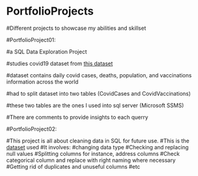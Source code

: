 # PortfolioProjects
#Different projects to showcase my abilities and skillset 

#PortfolioProject01: 

#a SQL Data Exploration Project

#studies covid19 dataset from [this dataset](url)

#dataset contains daily covid cases, deaths, population, and vaccinations information across the world

#had to split dataset into two tables (CovidCases and CovidVaccinations)

#these two tables are the ones I used into sql server (Microsoft SSMS)

#There are comments to provide insights to each querry

#PortfolioProject02:

#This project is all about cleaning data in SQL for future use. 
#This is the <a href="https://www.kaggle.com/tmthyjames/nashville-housing-data/version/1?select=Nashville_housing_data_2013_2016.csv" target="_blank">dataset</a> used
#It involves:
#changing data type
#Checking and replacing null values
#Splitting columns for instance, address columns
#Check categorical column and replace with right naming where necessary
#Getting rid of duplicates and unuseful columns
#etc
